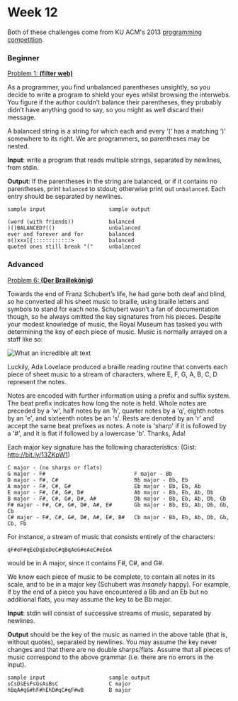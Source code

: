 # Week 12

Both of these challenges come from KU ACM's 2013 <a href="https://github.com/KU-Competitive-Programming/ku-acm-competition-2013/blob/master/problem_set.pdf?raw=true">programming competition</a>.

### Beginner

<u>Problem 1: <b>(filter web)</b></u>

As a programmer, you find unbalanced parentheses unsightly, so you decide to write a program to shield your eyes whilst browsing the interwebs. You figure if the author couldn’t balance their parentheses, they probably didn’t have anything good to say, so you might as well discard their message.

A balanced string is a string for which each and every ‘(‘ has a matching ‘)’ somewhere to its right. We are programmers, so parentheses may be nested.

<b>Input</b>: write a program that reads multiple strings, separated by newlines, from stdin.

<b>Output</b>: If the parentheses in the string are balanced, or if it contains no parentheses, print <code>balanced</code> to stdout; otherwise print out <code>unbalanced</code>. Each entry should be separated by newlines.

```
sample input                    sample output

(word (with friends))           balanced
)()BALANCED?(()                 unbalanced
ever and forever and for        balanced
o()xxx[{::::::::::::>           balanced
quoted ones still break "("     unbalanced
```

### Advanced

<u>Problem 6: <b>(Der Braillekönig)</b></u>

Towards the end of Franz Schubert’s life, he had gone both deaf and blind, so he converted all his sheet music to braille, using braille letters and symbols to stand for each note. Schubert wasn’t a fan of documentation though, so he always omitted the key signatures from his pieces. Despite your modest knowledge of music, the Royal Museum has tasked you with determining the key of each piece of music. Music is normally arrayed on a staff like so:

![What an incredible alt text](https://raw.githubusercontent.com/KU-Programming-Club/Weekly-Problems/2013-2014/Week%2012/staff.png)

Luckily, Ada Lovelace produced a braille reading routine that converts each piece of sheet music to a stream of characters, where E, F, G, A, B, C, D represent the notes.

Notes are encoded with further information using a prefix and suffix system. The beat prefix indicates how long the note is held. Whole notes are preceded by a 'w', half notes by an 'h', quarter notes by a 'q', eighth notes by an 'e', and sixteenth notes be an 's'. Rests are denoted by an 'r' and accept the same beat prefixes as notes. A note is 'sharp' if it is followed by a '#', and it is flat if followed by a lowercase 'b'. Thanks, Ada!

Each major key signature has the following characteristics: (Gist: <a>http://bit.ly/13ZKpW1</a>)

```
C major - (no sharps or flats)
G major - F#                            F major - Bb
D major - F#, C#                        Bb major - Bb, Eb
A major - F#, C#, G#                    Eb major - Bb, Eb, Ab
E major - F#, C#, G#, D#                Ab major - Bb, Eb, Ab, Db
B major - F#, C#, G#, D#, A#            Db major - Bb, Eb, Ab, Db, Gb
F# major - F#, C#, G#, D#, A#, E#       Gb major - Bb, Eb, Ab, Db, Gb, Cb
C# major - F#, C#, G#, D#, A#, E#, B#   Cb major - Bb, Eb, Ab, Db, Gb, Cb, Fb
```

For instance, a stream of music that consists entirely of the characters:

    qF#eF#qEeDqEeDeC#qBqAeG#eAeC#eEeA

would be in A major, since it contains F#, C#, and G#.

We know each piece of music to be complete, to contain all notes in its scale, and to be in a major key (Schubert was <em>insanely</em> happy). For example, if by the end of a piece you have encountered a Bb and an Eb but no additional flats, you may assume the key to be Bb major.

<b>Input</b>: stdin will consist of successive streams of music, separated by newlines.

<b>Output</b> should be the key of the music as named in the above table (that is, without quotes), separated by newlines. You may assume the key never changes and that there are no double sharps/flats. Assume that all pieces of music correspond to the above grammar (i.e. there are no errors in the input).

```
sample input                    sample output
sCsDsEsFsGsAsBsC                C major
hBqA#qG#hF#hEhD#qC#qF#wB        B major
```
